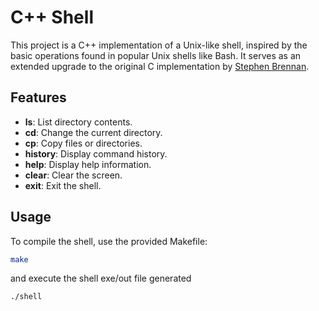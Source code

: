 # C++ Shell

This project is a C++ implementation of a Unix-like shell, inspired by the basic operations found in popular Unix shells like Bash. It serves as an extended upgrade to the original C implementation by [Stephen Brennan](https://brennan.io/2015/01/16/write-a-shell-in-c/).

## Features

- **ls**: List directory contents.
- **cd**: Change the current directory.
- **cp**: Copy files or directories.
- **history**: Display command history.
- **help**: Display help information.
- **clear**: Clear the screen.
- **exit**: Exit the shell.

## Usage

To compile the shell, use the provided Makefile:

```bash
make
```
and execute the shell exe/out file generated
```bash
./shell
```
